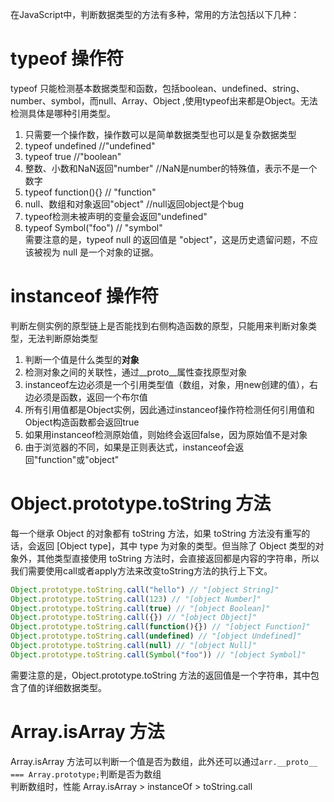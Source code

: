 在JavaScript中，判断数据类型的方法有多种，常用的方法包括以下几种：
# typeof 操作符
typeof 只能检测基本数据类型和函数，包括boolean、undefined、string、number、symbol，而null、Array、Object ,使用typeof出来都是Object。无法检测具体是哪种引用类型。    
1. 只需要一个操作数，操作数可以是简单数据类型也可以是复杂数据类型  
2. typeof undefined  //"undefined"  
3. typeof true  //"boolean"  
4. 整数、小数和NaN返回"number" //NaN是number的特殊值，表示不是一个数字  
5. typeof function(){} // "function"  
6. null、数组和对象返回"object" //null返回object是个bug  
7. typeof检测未被声明的变量会返回"undefined"  
8. typeof Symbol("foo") // "symbol"  
需要注意的是，typeof null 的返回值是 "object"，这是历史遗留问题，不应该被视为 null 是一个对象的证据。

# instanceof 操作符
判断左侧实例的原型链上是否能找到右侧构造函数的原型，只能用来判断对象类型，无法判断原始类型  
1.  判断一个值是什么类型的**对象**  
2.  检测对象之间的关联性，通过__proto__属性查找原型对象  
3.  instanceof左边必须是一个引用类型值（数组，对象，用new创建的值），右边必须是函数，返回一个布尔值  
4.  所有引用值都是Object实例，因此通过instanceof操作符检测任何引用值和Object构造函数都会返回true  
5.  如果用instanceof检测原始值，则始终会返回false，因为原始值不是对象  
6.  由于浏览器的不同，如果是正则表达式，instanceof会返回"function"或"object" 
  
# Object.prototype.toString 方法
每一个继承 Object 的对象都有 toString 方法，如果 toString 方法没有重写的话，会返回 [Object type]，其中 type 为对象的类型。但当除了 Object 类型的对象外，其他类型直接使用 toString 方法时，会直接返回都是内容的字符串，所以我们需要使用call或者apply方法来改变toString方法的执行上下文。
```js
Object.prototype.toString.call("hello") // "[object String]"
Object.prototype.toString.call(123) // "[object Number]"
Object.prototype.toString.call(true) // "[object Boolean]"
Object.prototype.toString.call({}) // "[object Object]"
Object.prototype.toString.call(function(){}) // "[object Function]"
Object.prototype.toString.call(undefined) // "[object Undefined]"
Object.prototype.toString.call(null) // "[object Null]"
Object.prototype.toString.call(Symbol("foo")) // "[object Symbol]"
```
需要注意的是，Object.prototype.toString 方法的返回值是一个字符串，其中包含了值的详细数据类型。  

# Array.isArray 方法
Array.isArray 方法可以判断一个值是否为数组，此外还可以通过`arr.__proto__ === Array.prototype;`判断是否为数组  
判断数组时，性能 Array.isArray > instanceOf > toString.call
